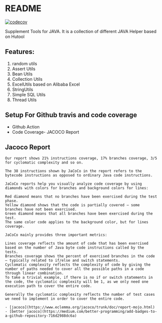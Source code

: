# README

[![codecov](https://codecov.io/gh/qdriven/qmeta-supplement/branch/master/graph/badge.svg)](https://codecov.io/gh/qdriven/qmeta-supplement)


Supplement Tools for JAVA. It is a collection
of different JAVA Helper based on Hutool

## Features:

1. random utils
2. Assert Utils
3. Bean Utils
4. Collection Utils
5. ExcelUtils based on Alibaba Excel
6. StringUtils
7. Simple SQL Utils
8. Thread Utils

## Setup For Github travis and code coverage

- Github Action
- Code Coverage- JACOCO Report

## Jacoco Report

```
Our report shows 21% instructions coverage, 17% branches coverage, 3/5 for cyclomatic complexity and so on.

The 38 instructions shown by JaCoCo in the report refers to the bytecode instructions as opposed to ordinary Java code instructions.

JaCoCo reports help you visually analyze code coverage by using diamonds with colors for branches and background colors for lines:

Red diamond means that no branches have been exercised during the test phase.
Yellow diamond shows that the code is partially covered – some branches have not been exercised.
Green diamond means that all branches have been exercised during the test.
The same color code applies to the background color, but for lines coverage.

JaCoCo mainly provides three important metrics:

Lines coverage reflects the amount of code that has been exercised based on the number of Java byte code instructions called by the tests.
Branches coverage shows the percent of exercised branches in the code – typically related to if/else and switch statements.
Cyclomatic complexity reflects the complexity of code by giving the number of paths needed to cover all the possible paths in a code through linear combination.
To take a trivial example, if there is no if or switch statements in the code, the cyclomatic complexity will be 1, as we only need one execution path to cover the entire code.

Generally the cyclomatic complexity reflects the number of test cases we need to implement in order to cover the entire code.

- [jacoco](https://www.eclemma.org/jacoco/trunk/doc/report-mojo.html)
- [better jacoco](https://medium.com/better-programming/add-badges-to-a-github-repository-716d2988dc6a)
```
